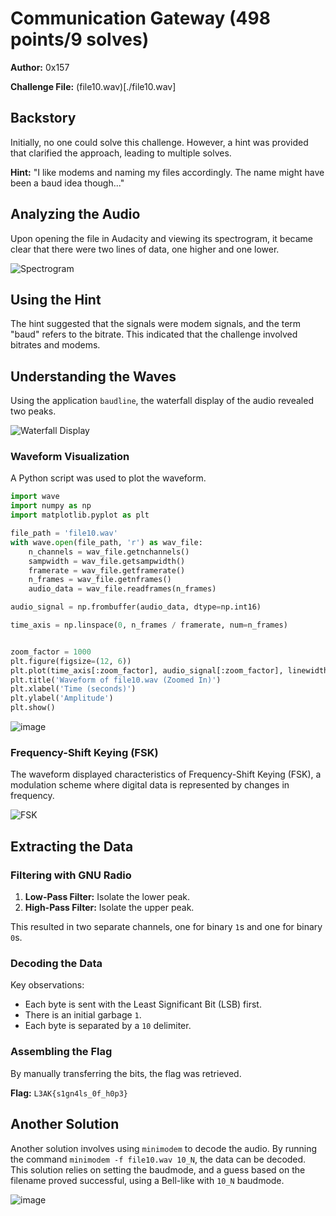 # Communication Gateway (498 points/9 solves)

**Author:** 0x157

**Challenge File:** (file10.wav)[./file10.wav]

## Backstory

Initially, no one could solve this challenge. However, a hint was provided that clarified the approach, leading to multiple solves.

**Hint:** "I like modems and naming my files accordingly. The name might have been a baud idea though..."

## Analyzing the Audio

Upon opening the file in Audacity and viewing its spectrogram, it became clear that there were two lines of data, one higher and one lower.

![Spectrogram](https://github.com/Apzyte-Gamer/L3akCTF-2024/assets/71684682/f1fa9f92-62cb-4eac-9cd4-592080c18826)

## Using the Hint

The hint suggested that the signals were modem signals, and the term "baud" refers to the bitrate. This indicated that the challenge involved bitrates and modems.

## Understanding the Waves

Using the application `baudline`, the waterfall display of the audio revealed two peaks.

![Waterfall Display](https://github.com/Apzyte-Gamer/L3akCTF-2024/assets/71684682/61c9a709-9165-4269-96c2-a94f205cf95a)

### Waveform Visualization

A Python script was used to plot the waveform.

```py
import wave
import numpy as np
import matplotlib.pyplot as plt

file_path = 'file10.wav'
with wave.open(file_path, 'r') as wav_file:
    n_channels = wav_file.getnchannels()
    sampwidth = wav_file.getsampwidth()
    framerate = wav_file.getframerate()
    n_frames = wav_file.getnframes()
    audio_data = wav_file.readframes(n_frames)

audio_signal = np.frombuffer(audio_data, dtype=np.int16)

time_axis = np.linspace(0, n_frames / framerate, num=n_frames)


zoom_factor = 1000
plt.figure(figsize=(12, 6))
plt.plot(time_axis[:zoom_factor], audio_signal[:zoom_factor], linewidth=0.5)
plt.title('Waveform of file10.wav (Zoomed In)')
plt.xlabel('Time (seconds)')
plt.ylabel('Amplitude')
plt.show()
```

![image](https://github.com/Apzyte-Gamer/L3akCTF-2024/assets/71684682/10d92ceb-8e44-4c7d-91f3-ce06bfc81434)

### Frequency-Shift Keying (FSK)

The waveform displayed characteristics of Frequency-Shift Keying (FSK), a modulation scheme where digital data is represented by changes in frequency.

![FSK](https://github.com/Apzyte-Gamer/L3akCTF-2024/assets/71684682/42b6e880-98b7-4719-ab30-7b0dc3a2f9c5)

## Extracting the Data

### Filtering with GNU Radio

1. **Low-Pass Filter:** Isolate the lower peak.
2. **High-Pass Filter:** Isolate the upper peak.

This resulted in two separate channels, one for binary `1`s and one for binary `0`s.

### Decoding the Data

Key observations:
- Each byte is sent with the Least Significant Bit (LSB) first.
- There is an initial garbage `1`.
- Each byte is separated by a `10` delimiter.

### Assembling the Flag

By manually transferring the bits, the flag was retrieved.

**Flag:** `L3AK{s1gn4ls_0f_h0p3}`

## Another Solution

Another solution involves using `minimodem` to decode the audio. By running the command `minimodem -f file10.wav 10_N`, the data can be decoded. This solution relies on setting the baudmode, and a guess based on the filename proved successful, using a Bell-like with `10_N` baudmode.

![image](https://github.com/Apzyte-Gamer/L3akCTF-2024/assets/71684682/5239363a-62e1-4ed7-a5e9-1bf26ad7cdf0)

